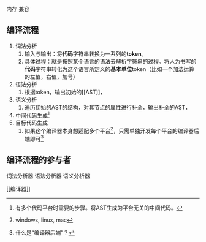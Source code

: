 内存
兼容

## 编译流程
1. 词法分析
	1. 输入与输出：将**代码**字符串转换为一系列的**token**。
	2. 具体过程：就是按照某个语言的语法去解析字符串的过程。将人为书写的**代码**字符串转化为这个语言所定义的**基本单位**token（比如一个加法运算的左值，右值，加号）
2. 语法分析
	1. 根据token，输出初始的[[AST]]，
3. 语义分析
	1. 遍历初始的AST的结构，对其节点的属性进行补全，输出补全的AST，
4. 中间代码生成[^1]
5. 目标代码生成
	1. 如果这个编译器本身想适配多个平台[^2]，只需单独开发每个平台的编译器后端即可[^3]

## 编译流程的参与者
词法分析器
语法分析器
语义分析器

[[编译器]]

[^1]: 有多个代码平台时需要的步骤。将AST生成为平台无关的中间代码。
[^2]: windows, linux, mac
[^3]: 什么是“编译器后端”？